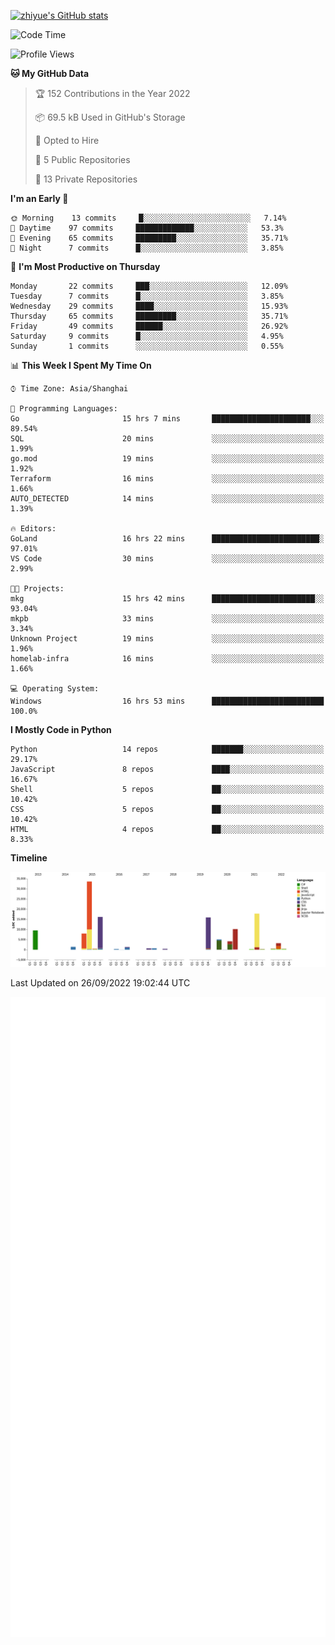 
[![zhiyue's GitHub stats](https://github-readme-stats.vercel.app/api?username=zhiyue)](https://github.com/anuraghazra/github-readme-stats&&show_icons=true)

<!--START_SECTION:waka-->
![Code Time](http://img.shields.io/badge/Code%20Time-683%20hrs%2051%20mins-blue)

![Profile Views](http://img.shields.io/badge/Profile%20Views-1-blue)

**🐱 My GitHub Data** 

> 🏆 152 Contributions in the Year 2022
 > 
> 📦 69.5 kB Used in GitHub's Storage 
 > 
> 💼 Opted to Hire
 > 
> 📜 5 Public Repositories 
 > 
> 🔑 13 Private Repositories  
 > 
**I'm an Early 🐤** 

```text
🌞 Morning    13 commits     █░░░░░░░░░░░░░░░░░░░░░░░░   7.14% 
🌆 Daytime    97 commits     █████████████░░░░░░░░░░░░   53.3% 
🌃 Evening    65 commits     █████████░░░░░░░░░░░░░░░░   35.71% 
🌙 Night      7 commits      █░░░░░░░░░░░░░░░░░░░░░░░░   3.85%

```
📅 **I'm Most Productive on Thursday** 

```text
Monday       22 commits     ███░░░░░░░░░░░░░░░░░░░░░░   12.09% 
Tuesday      7 commits      █░░░░░░░░░░░░░░░░░░░░░░░░   3.85% 
Wednesday    29 commits     ████░░░░░░░░░░░░░░░░░░░░░   15.93% 
Thursday     65 commits     █████████░░░░░░░░░░░░░░░░   35.71% 
Friday       49 commits     ██████░░░░░░░░░░░░░░░░░░░   26.92% 
Saturday     9 commits      █░░░░░░░░░░░░░░░░░░░░░░░░   4.95% 
Sunday       1 commits      ░░░░░░░░░░░░░░░░░░░░░░░░░   0.55%

```


📊 **This Week I Spent My Time On** 

```text
⌚︎ Time Zone: Asia/Shanghai

💬 Programming Languages: 
Go                       15 hrs 7 mins       ██████████████████████░░░   89.54% 
SQL                      20 mins             ░░░░░░░░░░░░░░░░░░░░░░░░░   1.99% 
go.mod                   19 mins             ░░░░░░░░░░░░░░░░░░░░░░░░░   1.92% 
Terraform                16 mins             ░░░░░░░░░░░░░░░░░░░░░░░░░   1.66% 
AUTO_DETECTED            14 mins             ░░░░░░░░░░░░░░░░░░░░░░░░░   1.39%

🔥 Editors: 
GoLand                   16 hrs 22 mins      ████████████████████████░   97.01% 
VS Code                  30 mins             ░░░░░░░░░░░░░░░░░░░░░░░░░   2.99%

🐱‍💻 Projects: 
mkg                      15 hrs 42 mins      ███████████████████████░░   93.04% 
mkpb                     33 mins             ░░░░░░░░░░░░░░░░░░░░░░░░░   3.34% 
Unknown Project          19 mins             ░░░░░░░░░░░░░░░░░░░░░░░░░   1.96% 
homelab-infra            16 mins             ░░░░░░░░░░░░░░░░░░░░░░░░░   1.66%

💻 Operating System: 
Windows                  16 hrs 53 mins      █████████████████████████   100.0%

```

**I Mostly Code in Python** 

```text
Python                   14 repos            ███████░░░░░░░░░░░░░░░░░░   29.17% 
JavaScript               8 repos             ████░░░░░░░░░░░░░░░░░░░░░   16.67% 
Shell                    5 repos             ██░░░░░░░░░░░░░░░░░░░░░░░   10.42% 
CSS                      5 repos             ██░░░░░░░░░░░░░░░░░░░░░░░   10.42% 
HTML                     4 repos             ██░░░░░░░░░░░░░░░░░░░░░░░   8.33%

```


**Timeline**

![Chart not found](https://raw.githubusercontent.com/zhiyue/zhiyue/main/charts/bar_graph.png) 


 Last Updated on 26/09/2022 19:02:44 UTC
<!--END_SECTION:waka-->

<!-- [![Top Langs](https://github-readme-stats.vercel.app/api/top-langs/?username=zhiyue)](https://github.com/anuraghazra/github-readme-stats) -->

![](./github-metrics.svg)

